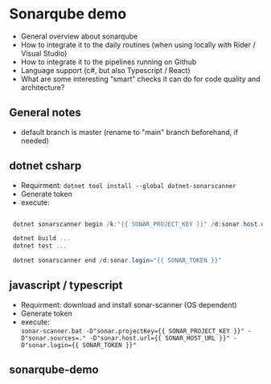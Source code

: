 # Sonarqube demo

- General overview about sonarqube
- How to integrate it to the daily routines (when using locally with Rider / Visual Studio)
- How to integrate it to the pipelines running on Github
- Language support (c#, but also Typescript / React)
- What are some interesting “smart” checks it can do for code quality and architecture?

## General notes

- default branch is master (rename to "main" branch beforehand, if needed)

## dotnet csharp

- Requirment: `dotnet tool install --global dotnet-sonarscanner`
- Generate token
- execute:

```cs

 dotnet sonarscanner begin /k:"{{ SONAR_PROJECT_KEY }}" /d:sonar.host.url="{{ SONAR_HOST_URL }}"  /d:sonar.login="{{ SONAR_TOKEN }}"

 dotnet build ...
 dotnet test ...

 dotnet sonarscanner end /d:sonar.login="{{ SONAR_TOKEN }}"

```

## javascript / typescript

- Requirment: download and install sonar-scanner (OS dependent)
- Generate token
- execute:  
  `sonar-scanner.bat -D"sonar.projectKey={{ SONAR_PROJECT_KEY }}" -D"sonar.sources=." -D"sonar.host.url={{ SONAR_HOST_URL }}" -D"sonar.login={{ SONAR_TOKEN }}"`

## sonarqube-demo
